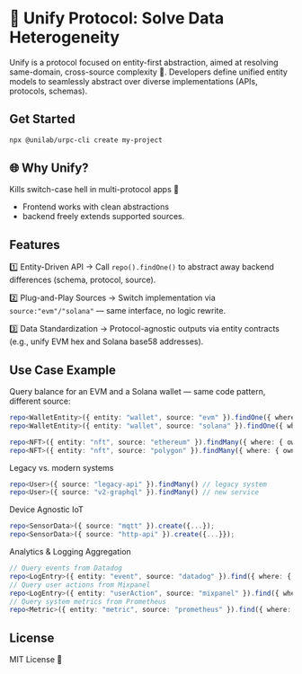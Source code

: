 # 🌟 Unify Protocol: Solve Data Heterogeneity

Unify is a protocol focused on entity-first abstraction, aimed at resolving same-domain, cross-source complexity 🧭. Developers define unified entity models to seamlessly abstract over diverse implementations (APIs, protocols, schemas).

## Get Started
```bash
npx @unilab/urpc-cli create my-project
```

## 🌐 Why Unify?
Kills switch-case hell in multi-protocol apps 🧹
- Frontend works with clean abstractions
- backend freely extends supported sources.


## Features
1️⃣ Entity-Driven API → Call `repo().findOne()` to abstract away backend differences (schema, protocol, source).

2️⃣ Plug-and-Play Sources → Switch implementation via `source:"evm"/"solana"` — same interface, no logic rewrite.

3️⃣ Data Standardization → Protocol-agnostic outputs via entity contracts (e.g., unify EVM hex and Solana base58 addresses).


## Use Case Example

Query balance for an EVM and a Solana wallet — same code pattern, different source:
```ts
repo<WalletEntity>({ entity: "wallet", source: "evm" }).findOne({ where: { address: "0x..." } });
repo<WalletEntity>({ entity: "wallet", source: "solana" }).findOne({ where: { address: "1111..." } });

repo<NFT>({ entity: "nft", source: "ethereum" }).findMany({ where: { owner: "0x..." } });
repo<NFT>({ entity: "nft", source: "polygon" }).findMany({ where: { owner: "0x..." } });
```
Legacy vs. modern systems 
```ts
repo<User>({ source: "legacy-api" }).findMany() // legacy system
repo<User>({ source: "v2-graphql" }).findMany() // new service
```
Device Agnostic IoT
```ts
repo<SensorData>({ source: "mqtt" }).create({...});  
repo<SensorData>({ source: "http-api" }).create({...}});  
```
Analytics & Logging Aggregation
```ts
// Query events from Datadog
repo<LogEntry>({ entity: "event", source: "datadog" }).find({ where: { type: "error", timestamp: { gte: "..." } } });
// Query user actions from Mixpanel
repo<LogEntry>({ entity: "userAction", source: "mixpanel" }).find({ where: { userId: "user-x", eventName: "login" } });
// Query system metrics from Prometheus
repo<Metric>({ entity: "metric", source: "prometheus" }).find({ where: { name: "cpu_usage", host: "server-a" } });
```
## License

MIT License 🚀
